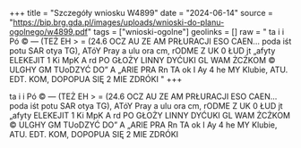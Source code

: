 +++
title = "Szczegóły wniosku W4899"
date = "2024-06-14"
source = "https://bip.brg.gda.pl/images/uploads/wnioski-do-planu-ogolnego/w4899.pdf"
tags = ["wnioski-ogolne"]
geolinks = []
raw = "  ta i i Pó  © — (TEŻ EH > = (24.6 OCZ AU  ZE AM PRŁURACJI ESO CAEN... poda iśt potu SAR otya TG), ATóY Pray a ulu ora cm, rODME Z UK 0 ŁUD jt „afyty ELEKEJIT 1 Ki MpK A rd PO  GŁOŻY LINNY DYĆUKI GL WAM ŻCŻKOM © ULGHY GM TUoDZYĆ DO” A „ARIE PRA Rn TA ok I Ay 4 he MY Klubie, ATU. EDT. KOM, DOPOPUA SIĘ 2 MIE ZDRÓKI  "
+++

 
ta i
i Pó  © — (TEŻ EH >
= (24.6 OCZ AU  ZE AM PRŁURACJI ESO CAEN...
poda iśt potu SAR otya TG), ATóY Pray a ulu ora cm,
rODME Z UK 0 ŁUD jt „afyty ELEKEJIT 1 Ki MpK A rd PO 
GŁOŻY LINNY DYĆUKI GL WAM ŻCŻKOM © ULGHY GM TUoDZYĆ DO”
A „ARIE PRA Rn TA ok I Ay
4 he MY Klubie, ATU. EDT. KOM, DOPOPUA SIĘ 2 MIE ZDRÓKI 



